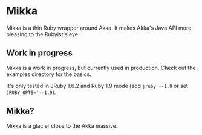 # Mikka

Mikka is a thin Ruby wrapper around Akka. It makes Akka's Java API more pleasing to the Rubyist's eye.

## Work in progress

Mikka is a work in progress, but currently used in production. Check out the examples directory for the basics.

It's only tested in JRuby 1.6.2 and Ruby 1.9 mode (add `jruby --1.9` or set `JRUBY_OPTS='--1.9`).

## Mikka?

Mikka is a glacier close to the Akka massive.
